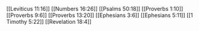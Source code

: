 [[Leviticus 11:16]]
[[Numbers 16:26]]
[[Psalms 50:18]]
[[Proverbs 1:10]]
[[Proverbs 9:6]]
[[Proverbs 13:20]]
[[Ephesians 3:6]]
[[Ephesians 5:11]]
[[1 Timothy 5:22]]
[[Revelation 18:4]]
